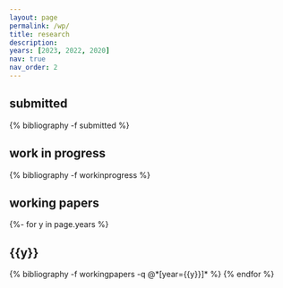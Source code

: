 ```yaml
---
layout: page
permalink: /wp/
title: research
description: 
years: [2023, 2022, 2020]
nav: true
nav_order: 2
---
```

<!-- _pages/workingpapers.md -->
<div class="publications">
<h2>submitted</h2>
{% bibliography -f submitted %}

</div>

<div class="publications">
<h2>work in progress</h2>
{% bibliography -f workinprogress %}

</div>

<div class="publications">
<h2>working papers</h2>
{%- for y in page.years %}
  <h2 class="year">{{y}}</h2>
  {% bibliography -f workingpapers -q @*[year={{y}}]* %}
{% endfor %}

</div>
